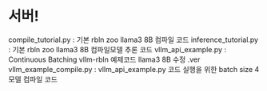 # 서버!
compile_tutorial.py : 기본 rbln zoo llama3 8B 컴파일 코드
inference_tutorial.py : 기본 rbln zoo llama3 8B 컴파일모델 추론 코드
vllm_api_example.py : Continuous Batching vllm-rbln 예제코드 llama3 8B 수정 .ver
vllm_example_compile.py : vllm_api_example.py 코드 실행을 위한 batch size 4 모델 컴파일 코드
